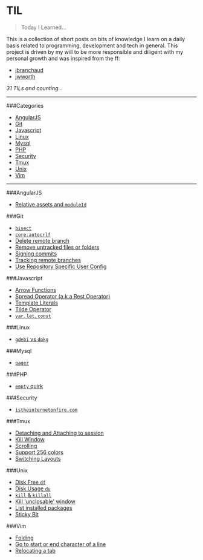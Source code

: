# TIL
>Today I Learned...

This is a collection of short posts on bits of knowledge I learn on a daily basis related to programming, development and tech in general. This project is driven by my will to be more responsible and diligent with my personal growth and was inspired from the ff:

* [jbranchaud](https://github.com/jbranchaud/til)
* [jwworth](https://github.com/jwworth/til)


_31 TILs and counting..._


---

###Categories
* [AngularJS](#angularjs)
* [Git](#git)
* [Javascript](#javascript)
* [Linux](#linux)
* [Mysql](#mysql)
* [PHP](#php)
* [Security](#security)
* [Tmux](#tmux)
* [Unix](#unix)
* [Vim](#vim)

---

###AngularJS
* [Relative assets and `moduleId`](angularjs/relative_assets-and-module_id.md)

###Git
* [`bisect`](git/bisect.md)
* [`core.autocrlf`](git/core-autocrlf.md)
* [Delete remote branch](git/delete-remote-branch.md)
* [Remove untracked files or folders](git/remove-untracked-files-or-folders.md)
* [Signing commits](git/commit-signing.md)
* [Tracking remote branches](git/tracking-remote-branches.md)
* [Use Repository Specific User Config](git/use-repository-specific-user-config.md)

###Javascript
* [Arrow Functions](javascript/arrow-functions.md)
* [Spread Operator (a.k.a Rest Operator)](javascript/spread-operator.md)
* [Template Literals](javascript/template-literals.md)
* [Tilde Operator](javascript/tilde-operator.md)
* [`var`, `let`, `const`](javascript/var-let-const.md)


###Linux
* [`gdebi` vs `dpkg`](linux/gdebi-vs-dpkg.md)

###Mysql
* [`pager`](mysql/pager.md)

###PHP
* [`empty` quirk](php/empty-quirk.md)

###Security
* [`istheinternetonfire.com`](unix/istheinternetonfire.com.md)

###Tmux
* [Detaching and Attaching to session](tmux/detaching-and-attaching-to-session.md)
* [Kill Window](tmux/kill-window.md)
* [Scrolling](tmux/scrolling.md)
* [Support 256 colors](tmux/support-256-colors.md)
* [Switching Layouts](tmux/switching-layouts.md)

###Unix
* [Disk Free `df`](unix/df.md)
* [Disk Usage `du`](unix/du.md)
* [`kill` & `killall`](unix/kill-killall.md)
* [Kill 'unclosable' window](unix/kill-unclosable-window.md)
* [List installed packages](unix/list-installed-packages.md)
* [Sticky Bit](unix/sticky-bit.md)

###Vim
* [Folding](vim/folding.md)
* [Go to start or end character of a line](vim/go-to-start-or-end-character-of-a-line.md)
* [Relocating a tab](vim/relocating-a-tab.md)
